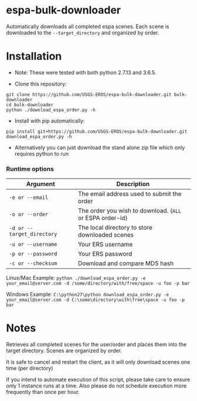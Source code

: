 # espa-bulk-downloader

Automatically downloads all completed espa scenes.  Each scene is downloaded to the `--target_directory` and organized by order.

# Installation
* Note: These were tested with both python 2.7.13 and 3.6.5.

* Clone this repository:
```
git clone https://github.com/USGS-EROS/espa-bulk-downloader.git bulk-downloader
cd bulk-downloader
python ./download_espa_order.py -h
```
* Install with pip automatically:
```
pip install git+https://github.com/USGS-EROS/espa-bulk-downloader.git
download_espa_order.py -h
```
* Alternatively you can just download the stand alone zip file which only requires python to run

### Runtime options

Argument | Description
---|---
`-e or --email` | The email address used to submit the order
`-o or --order` | The order you wish to download.  (`ALL` or ESPA order-id)
`-d or --target_directory` | The local directory to store downloaded scenes
`-u or --username` | Your ERS username
`-p or --password` | Your ERS password
`-c or --checksum` | Download and compare MD5 hash

Linux/Mac Example: `python ./download_espa_order.py -e your_email@server.com -d /some/directory/with/free/space -u foo -p bar`

Windows Example: `C:\python27\python download_espa_order.py -e your_email@server.com -d C:\some\directory\with\free\space -u foo -p bar`

# Notes
Retrieves all completed scenes for the user/order
and places them into the target directory.
Scenes are organized by order.

It is safe to cancel and restart the client, as it will
only download scenes one time (per directory)
 
If you intend to automate execution of this script,
please take care to ensure only 1 instance runs at a time.
Also please do not schedule execution more frequently than
once per hour.


    
